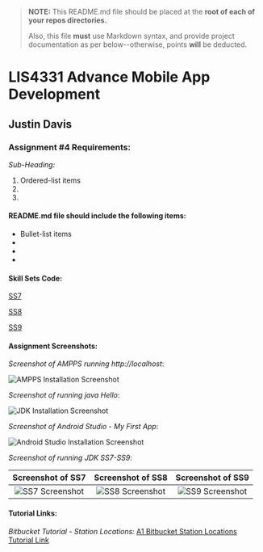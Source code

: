 > **NOTE:** This README.md file should be placed at the **root of each of your repos directories.**
>
>Also, this file **must** use Markdown syntax, and provide project documentation as per below--otherwise, points **will** be deducted.
>

# LIS4331 Advance Mobile App Development

## Justin Davis

### Assignment #4 Requirements:

*Sub-Heading:*

1. Ordered-list items
2. 
3. 

#### README.md file should include the following items:

* Bullet-list items
* 
* 
* 

#### Skill Sets Code:

[SS7](docs/MeasurementConversion.java)

[SS8](docs/DistanceCalculator.java)

[SS9](docs/activity_main.xml)

#### Assignment Screenshots:

*Screenshot of AMPPS running http://localhost*:

![AMPPS Installation Screenshot](img/ampps.png)

*Screenshot of running java Hello*:

![JDK Installation Screenshot](img/jdk_install.png)

*Screenshot of Android Studio - My First App*:

![Android Studio Installation Screenshot](img/android.png)

*Screenshot of running JDK SS7-SS9*:

Screenshot of SS7             |  Screenshot of SS8             | Screenshot of SS9             
:-------------------------:|:-------------------------:|:------------------------------------------------:
![SS7 Screenshot](img/ss7.png)  |  ![SS8 Screenshot](img/ss8.png)  | ![SS9 Screenshot](img/ss9.png)

#### Tutorial Links:

*Bitbucket Tutorial - Station Locations:*
[A1 Bitbucket Station Locations Tutorial Link](https://bitbucket.org/jd19z/bitbucketstationlocations/ "Bitbucket Station Locations")
